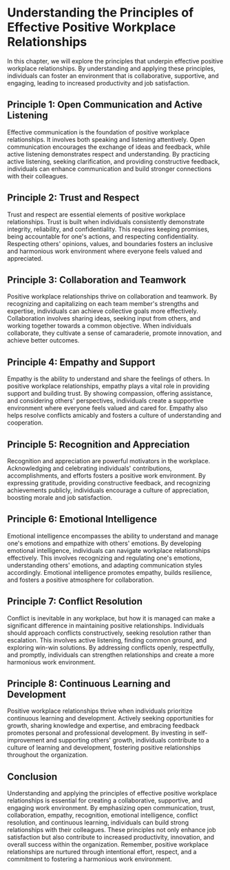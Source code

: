 # Understanding the Principles of Effective Positive Workplace Relationships

In this chapter, we will explore the principles that underpin effective positive workplace relationships. By understanding and applying these principles, individuals can foster an environment that is collaborative, supportive, and engaging, leading to increased productivity and job satisfaction.

## Principle 1: Open Communication and Active Listening

Effective communication is the foundation of positive workplace relationships. It involves both speaking and listening attentively. Open communication encourages the exchange of ideas and feedback, while active listening demonstrates respect and understanding. By practicing active listening, seeking clarification, and providing constructive feedback, individuals can enhance communication and build stronger connections with their colleagues.

## Principle 2: Trust and Respect

Trust and respect are essential elements of positive workplace relationships. Trust is built when individuals consistently demonstrate integrity, reliability, and confidentiality. This requires keeping promises, being accountable for one's actions, and respecting confidentiality. Respecting others' opinions, values, and boundaries fosters an inclusive and harmonious work environment where everyone feels valued and appreciated.

## Principle 3: Collaboration and Teamwork

Positive workplace relationships thrive on collaboration and teamwork. By recognizing and capitalizing on each team member's strengths and expertise, individuals can achieve collective goals more effectively. Collaboration involves sharing ideas, seeking input from others, and working together towards a common objective. When individuals collaborate, they cultivate a sense of camaraderie, promote innovation, and achieve better outcomes.

## Principle 4: Empathy and Support

Empathy is the ability to understand and share the feelings of others. In positive workplace relationships, empathy plays a vital role in providing support and building trust. By showing compassion, offering assistance, and considering others' perspectives, individuals create a supportive environment where everyone feels valued and cared for. Empathy also helps resolve conflicts amicably and fosters a culture of understanding and cooperation.

## Principle 5: Recognition and Appreciation

Recognition and appreciation are powerful motivators in the workplace. Acknowledging and celebrating individuals' contributions, accomplishments, and efforts fosters a positive work environment. By expressing gratitude, providing constructive feedback, and recognizing achievements publicly, individuals encourage a culture of appreciation, boosting morale and job satisfaction.

## Principle 6: Emotional Intelligence

Emotional intelligence encompasses the ability to understand and manage one's emotions and empathize with others' emotions. By developing emotional intelligence, individuals can navigate workplace relationships effectively. This involves recognizing and regulating one's emotions, understanding others' emotions, and adapting communication styles accordingly. Emotional intelligence promotes empathy, builds resilience, and fosters a positive atmosphere for collaboration.

## Principle 7: Conflict Resolution

Conflict is inevitable in any workplace, but how it is managed can make a significant difference in maintaining positive relationships. Individuals should approach conflicts constructively, seeking resolution rather than escalation. This involves active listening, finding common ground, and exploring win-win solutions. By addressing conflicts openly, respectfully, and promptly, individuals can strengthen relationships and create a more harmonious work environment.

## Principle 8: Continuous Learning and Development

Positive workplace relationships thrive when individuals prioritize continuous learning and development. Actively seeking opportunities for growth, sharing knowledge and expertise, and embracing feedback promotes personal and professional development. By investing in self-improvement and supporting others' growth, individuals contribute to a culture of learning and development, fostering positive relationships throughout the organization.

## Conclusion

Understanding and applying the principles of effective positive workplace relationships is essential for creating a collaborative, supportive, and engaging work environment. By emphasizing open communication, trust, collaboration, empathy, recognition, emotional intelligence, conflict resolution, and continuous learning, individuals can build strong relationships with their colleagues. These principles not only enhance job satisfaction but also contribute to increased productivity, innovation, and overall success within the organization. Remember, positive workplace relationships are nurtured through intentional effort, respect, and a commitment to fostering a harmonious work environment.
